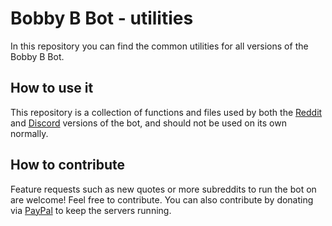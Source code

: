 # Bobby B Bot - utilities

In this repository you can find the common utilities for all versions of the Bobby B Bot.  

## How to use it

This repository is a collection of functions and files used by both the [Reddit](https://github.com/bobby-b-bot/reddit) and [Discord](https://github.com/bobby-b-bot/discord) versions of the bot, and should not be used on its own normally.

## How to contribute 
Feature requests such as new quotes or more subreddits to run the bot on are welcome! Feel free to contribute. You can also contribute by donating via [PayPal](http://paypal.me/felipezanettini) to keep the servers running. 
